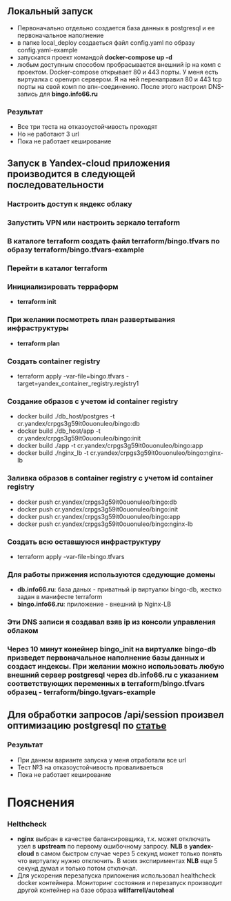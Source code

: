 ## Локальный запуск
- Первоначально отдельно создается база данных в postgresql и ее первоначальное наполнение
- в папке local_deploy создаеться файл config.yaml по образу config.yaml-example
- запускатся проект командой **docker-compose up -d**
- любым доступным способом пробрасывается внешний ip на комп с проектом. Docker-compose открывает 80 и 443 порты. У меня есть виртуалка  с openvpn сервером. Я на ней перенаправил 80 и 443 tcp порты на свой комп по впн-соединению. После этого настроил DNS-запись для **bingo.info66.ru**

### Результат
- Все три теста на отказоустойчивость проходят
- Но не работают 3 url
- Пока не работает кеширование

## Запуск в Yandex-cloud приложения производится в следующей последовательности

### Настроить доступ к яндекс облаку

### Запустить VPN или настроить зеркало terraform

### В каталоге terraform создать файл **terraform/bingo.tfvars** по образу **terraform/bingo.tfvars-example**

### Перейти в каталог terraform

### Инициализировать терраформ
- **terraform init**

### При желании посмотреть план развертывания инфраструктуры 
-  **terraform plan**

### Создать container registry
 - terraform apply -var-file=bingo.tfvars -target=yandex_container_registry.registry1

### Создание образов c учетом id container registry
- docker build ./db_host/postgres -t cr.yandex/crpgs3g59it0ouonuleo/bingo:db
- docker build ./db_host/app -t cr.yandex/crpgs3g59it0ouonuleo/bingo:init
- docker build ./app -t cr.yandex/crpgs3g59it0ouonuleo/bingo:app
- docker build ./nginx_lb -t cr.yandex/crpgs3g59it0ouonuleo/bingo:nginx-lb

### Заливка образов в container registry c учетом id container registry
- docker push cr.yandex/crpgs3g59it0ouonuleo/bingo:db
- docker push cr.yandex/crpgs3g59it0ouonuleo/bingo:init
- docker push cr.yandex/crpgs3g59it0ouonuleo/bingo:app
- docker push cr.yandex/crpgs3g59it0ouonuleo/bingo:nginx-lb

### Создать всю оставшуюся инфраструктуру
- terraform apply -var-file=bingo.tfvars

### Для работы прижения используются сдедующие домены
- **db.info66.ru**: база даных - приватный ip виртуалки bingo-db, жестко задан в манифесте terraform
- **bingo.info66.ru**: приложение - внешний ip Nginx-LB

### Эти DNS записи я создавал взяв ip из консоли управления облаком

### Через 10 минут конейнер bingo_init на виртуалке bingo-db призведет первоначальное наполнение базы данных и создаст индексы. При желании можно использовать любую внешний сервер postgresql через db.info66.ru  c указанием соответствующих переменных в **terraform/bingo.tfvars** образец - terraform/bingo.tgvars-example

## Для обработки запросов /api/session произвел оптимизацию postgresql по [статье](https://habr.com/ru/companies/slurm/articles/714096/)

### Результат
- При данном варианте запуска у меня отработали все url
- Тест №3 на отказоустойчивость проваливаеться
- Пока не работает кеширование

# Пояснения
### Helthcheck
- **nginx** выбран в качестве балансировщика, т.к. может отключать узел в **upstream** по первому ошибочному запросу. **NLB** в **yandex-cloud** в самом быстром случае через 5 секунд может только понять что виртуалку нужно отключить. В моих экспириментах **NLB** еще 5 секунд думал и только потом отключал.
- Для ускорения перезапуска приложения использовал healthcheck docker контейнера. Мониторинг состояния и перезапуск производит другой контейнер на базе образа **willfarrell/autoheal**